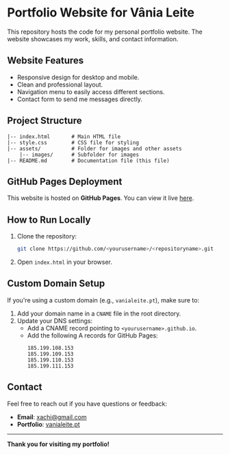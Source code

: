 # Portfolio Website for Vânia Leite

This repository hosts the code for my personal portfolio website. The website showcases my work, skills, and contact information.

## Website Features
- Responsive design for desktop and mobile.
- Clean and professional layout.
- Navigation menu to easily access different sections.
- Contact form to send me messages directly.

## Project Structure
```
|-- index.html       # Main HTML file
|-- style.css        # CSS file for styling
|-- assets/          # Folder for images and other assets
    |-- images/      # Subfolder for images
|-- README.md        # Documentation file (this file)
```

## GitHub Pages Deployment
This website is hosted on **GitHub Pages**. You can view it live [here](https://<yourusername>.github.io/<repositoryname>).

## How to Run Locally
1. Clone the repository:
   ```bash
   git clone https://github.com/<yourusername>/<repositoryname>.git
   ```
2. Open `index.html` in your browser.

## Custom Domain Setup
If you're using a custom domain (e.g., `vanialeite.pt`), make sure to:
1. Add your domain name in a `CNAME` file in the root directory.
2. Update your DNS settings:
   - Add a CNAME record pointing to `<yourusername>.github.io`.
   - Add the following A records for GitHub Pages:
     ```
     185.199.108.153
     185.199.109.153
     185.199.110.153
     185.199.111.153
     ```

## Contact
Feel free to reach out if you have questions or feedback:
- **Email**: [xachi@gmail.com](vanialeite2001@gmail.com)
- **Portfolio**: [vanialeite.pt](http://vanialeite.pt)

---

**Thank you for visiting my portfolio!**
